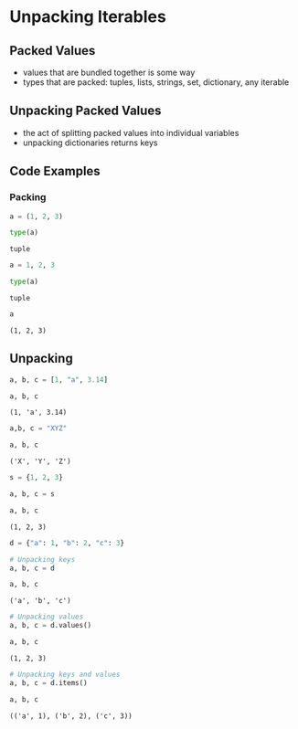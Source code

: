 # Unpacking Iterables

## Packed Values

- values that are bundled together is some way
- types that are packed: tuples, lists, strings, set, dictionary, any iterable

## Unpacking Packed Values

- the act of splitting packed values into individual variables
- unpacking dictionaries returns keys

## Code Examples

### Packing


```python
a = (1, 2, 3)
```


```python
type(a)
```




    tuple




```python
a = 1, 2, 3
```


```python
type(a)
```




    tuple




```python
a
```




    (1, 2, 3)



## Unpacking


```python
a, b, c = [1, "a", 3.14]
```


```python
a, b, c
```




    (1, 'a', 3.14)




```python
a,b, c = "XYZ"
```


```python
a, b, c
```




    ('X', 'Y', 'Z')




```python
s = {1, 2, 3}
```


```python
a, b, c = s
```


```python
a, b, c
```




    (1, 2, 3)




```python
d = {"a": 1, "b": 2, "c": 3}
```


```python
# Unpacking keys
a, b, c = d
```


```python
a, b, c
```




    ('a', 'b', 'c')




```python
# Unpacking values
a, b, c = d.values()
```


```python
a, b, c
```




    (1, 2, 3)




```python
# Unpacking keys and values
a, b, c = d.items()
```


```python
a, b, c
```




    (('a', 1), ('b', 2), ('c', 3))


